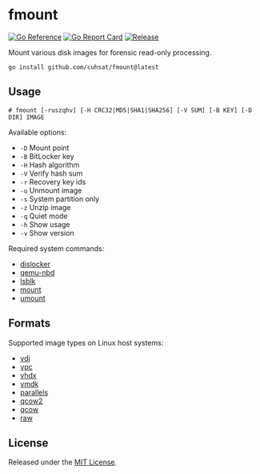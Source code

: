 # fmount
[![Go Reference](https://pkg.go.dev/badge/github.com/cuhsat/fmount.svg)](https://pkg.go.dev/github.com/cuhsat/fmount)
[![Go Report Card](https://goreportcard.com/badge/github.com/cuhsat/fmount?style=flat-square)](https://goreportcard.com/report/github.com/cuhsat/fmount)
[![Release](https://img.shields.io/github/release/cuhsat/fmount.svg?style=flat-square)](https://github.com/cuhsat/fmount/releases/latest)

Mount various disk images for forensic read-only processing.

```console
go install github.com/cuhsat/fmount@latest
```

## Usage
```console
# fmount [-ruszqhv] [-H CRC32|MD5|SHA1|SHA256] [-V SUM] [-B KEY] [-D DIR] IMAGE
```

Available options:

- `-D` Mount point
- `-B` BitLocker key
- `-H` Hash algorithm
- `-V` Verify hash sum
- `-r` Recovery key ids
- `-u` Unmount image
- `-s` System partition only
- `-z` Unzip image
- `-q` Quiet mode
- `-h` Show usage
- `-v` Show version

Required system commands:

- [dislocker](https://github.com/Aorimn/dislocker)
- [qemu-nbd](https://www.qemu.org/docs/master/tools/qemu-nbd.html)
- [lsblk](https://man7.org/linux/man-pages/man8/lsblk.8.html)
- [mount](https://man7.org/linux/man-pages/man8/mount.8.html)
- [umount](https://man7.org/linux/man-pages/man8/umount.8.html)

## Formats
Supported image types on Linux host systems:

- [vdi](https://forensics.wiki/virtual_disk_image_%28vdi%29/)
- [vpc](https://cloud.ibm.com/docs/vpc?topic=vpc-planning-custom-images)
- [vhdx](https://forensics.wiki/virtual_hard_disk_%28vhd%29/)
- [vmdk](https://forensics.wiki/vmware_virtual_disk_format_%28vmdk%29/)
- [parallels](https://github.com/libyal/libphdi/blob/main/documentation/Parallels%20Hard%20Disk%20image%20format.asciidoc)
- [qcow2](https://forensics.wiki/qcow_image_format/)
- [qcow](https://forensics.wiki/qcow_image_format/)
- [raw](https://forensics.wiki/raw_image_format/)

## License
Released under the [MIT License](LICENSE.md).